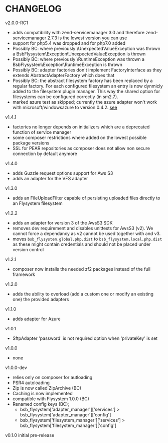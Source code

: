 # CHANGELOG

v2.0.0-RC1
- adds compatibility with zend-servicemanager 3.0 and therefore zend-servicemanager 2.7.3 is the lowest version you can use
- support for php5.4 was dropped and for php7.0 added
- Possibly BC: where previously \UnexpectedValueException was thrown a BsbFlysystem\Exception\UnexpectedValueException is thrown
- Possibly BC: where previously \RuntimeException was thrown a BsbFlysystem\Exception\RuntimeException is thrown
- Possibly BC: adapter factories don't implement FactoryInterface as they extends AbstractAdapterFactory which does that
- Possibly BC: the abstract filesystem factory has been replaced by a regular factory. For each configured filesystem an entry is now dynmicly added to the filesystem plugin manager. This way the shared option for filesystems can be configured correctly (in sm2.7).
- marked azure test as skipped; currently the azure adapter won't work with microsoft/windowsazure to version 0.4.2. [see](https://github.com/thephpleague/flysystem-azure/pull/16)

v1.4.1
- factories no longer depends on initializers which are a deprecated function of service manager
- some composer restrictions where added on the lowest possible package versions 
- SSL for PEAR repositories as composer does not allow non secure connection by default anymore

v1.4.0
- adds Guzzle request options support for Aws S3
- adds an adapter for the VFS adapter

v1.3.0
- adds an FileUploadFilter capable of persisting uploaded files directly to an Flysystem filesystem

v1.2.2
- adds an adapter for version 3 of the AwsS3 SDK
- removes dev requirement and disables unittests for AwsS3 (v2). We cannot force a dependancy as v2 cannot be used together with and v3.
- moves `bsb_flysystem.global.php.dist` to `bsb_flysystem.local.php.dist` as these might contain credentials and should not be placed under version control

v1.2.1
- composer now installs the needed zf2 packages instead of the full framework

v1.2.0
- adds the ability to overload (add a custom one or modify an existing one) the provided adapters

v1.1.0
- adds adapter for Azure

v1.0.1
- SftpAdapter 'password' is not required option when 'privateKey' is set

v1.0.0
- none

v1.0.0-dev
- relies only on composer for autloading
- PSR4 autoloading
- Zip is now called ZipArchive (BC)
- Caching is now implemented
- compatible with Flysystem 1.0.0 (BC)
- Renamed config keys (BC);
  - bsb_flysystem['adapter_manager']['services'] > bsb_flysystem['adapter_manager']['config']
  - bsb_flysystem['filesystem_manager']['services'] > bsb_flysystem['filesystem_manager']['config']

v0.1.0 initial pre-release
